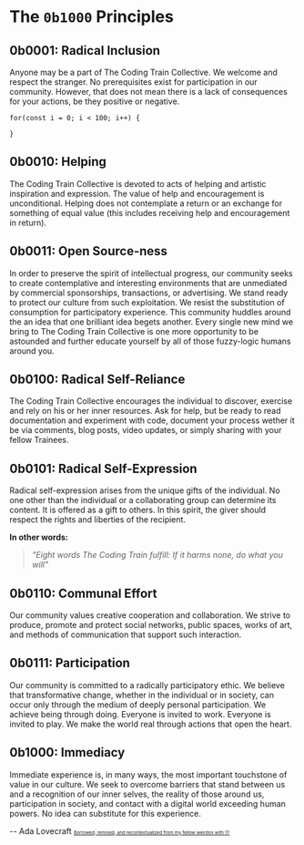 The `0b1000` Principles
==========================

## <span style="font-variant: normal !important; text-transform: uppercase;">0<span style="text-transform: lowercase">b</span>0001:</span> Radical Inclusion
Anyone may be a part of The Coding Train Collective. We welcome and respect the stranger. No prerequisites exist for participation in our community. However, that does not mean there is a lack of consequences for your actions, be they positive or negative.

```{javascript cmd:"node"}
for(const i = 0; i < 100; i++) {

}
```
## <span style="font-variant: normal !important; text-transform: uppercase;">0<span style="text-transform: lowercase">b</span>0010:</span> Helping
The Coding Train Collective is devoted to acts of helping and artistic inspiration and expression. The value of help and encouragement is unconditional. Helping does not contemplate a return or an exchange for something of equal value (this includes receiving help and encouragement in return).

## <span style="font-variant: normal !important; text-transform: uppercase;">0<span style="text-transform: lowercase">b</span>0011:</span> Open Source-ness
In order to preserve the spirit of intellectual progress, our community seeks to create contemplative and interesting environments that are unmediated by commercial sponsorships, transactions, or advertising. We stand ready to protect our culture from such exploitation. We resist the substitution of consumption for participatory experience. This community huddles around the an idea that one brilliant idea begets another. Every single new mind we bring to The Coding Train Collective is one more opportunity to be astounded and further educate yourself by all of those fuzzy-logic humans around you.

## <span style="font-variant: normal !important; text-transform: uppercase;">0<span style="text-transform: lowercase">b</span>0100:</span> Radical Self-Reliance
The Coding Train Collective encourages the individual to discover, exercise and rely on his or her inner resources. Ask for help, but be ready to read documentation and experiment with code, document your process wether it be via comments, blog posts, video updates, or simply sharing with your fellow Trainees.

## <span style="font-variant: normal !important; text-transform: uppercase;">0<span style="text-transform: lowercase">b</span>0101:</span> Radical Self-Expression
Radical self-expression arises from the unique gifts of the individual. No one other than the individual or a collaborating group can determine its content. It is offered as a gift to others. In this spirit, the giver should respect the rights and liberties of the recipient.

**In other words:**
> *"Eight words The Coding Train fulfill: If it harms none, do what you will"*

## <span style="font-variant: normal !important; text-transform: uppercase;">0<span style="text-transform: lowercase">b</span>0110:</span> Communal Effort
Our community values creative cooperation and collaboration. We strive to produce, promote and protect social networks, public spaces, works of art, and methods of communication that support such interaction.


## <span style="font-variant: normal !important; text-transform: uppercase;">0<span style="text-transform: lowercase">b</span>0111:</span> Participation
Our community is committed to a radically participatory ethic. We believe that transformative change, whether in the individual or in society, can occur only through the medium of deeply personal participation. We achieve being through doing. Everyone is invited to work. Everyone is invited to play. We make the world real through actions that open the heart.

## <span style="font-variant: normal !important; text-transform: uppercase;">0<span style="text-transform: lowercase">b</span>1000:</span> Immediacy
Immediate experience is, in many ways, the most important touchstone of value in our culture. We seek to overcome barriers that stand between us and a recognition of our inner selves, the reality of those around us, participation in society, and contact with a digital world exceeding human powers. No idea can substitute for this experience.

-- Ada Lovecraft
<span style="font-face: Hack; font-size: 8px">[Borrowed, remixed, and recontextualized from my fellow weirdos with ♡](http://burningman.org/culture/philosophical-center/10-principles/)</span>
